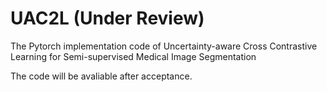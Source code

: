 # UAC2L (Under Review)
The Pytorch implementation code of Uncertainty-aware Cross Contrastive Learning for Semi-supervised  Medical Image Segmentation

The code will be avaliable after acceptance.
